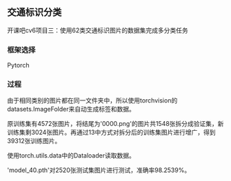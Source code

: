 ## 交通标识分类

开课吧cv6项目三：使用62类交通标识图片的数据集完成多分类任务

### 框架选择

Pytorch

### 过程

由于相同类别的图片都在同一文件夹中，所以使用torchvision的datasets.ImageFolder来自动生成标签和数据。

原训练集有4572张图片，将结尾为'0000.png'的图片共1548张拆分成验证集，新训练集剩3024张图片。再通过13中方式对拆分后的训练集图片进行增广，得到39312张训练图片。

使用torch.utils.data中的Dataloader读取数据。



'model_40.pth'对2520张测试集图片进行测试，准确率98.2539%。

